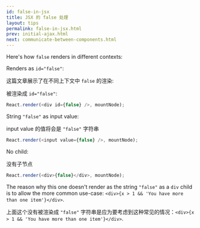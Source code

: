```yaml
---
id: false-in-jsx
title: JSX 的 false 处理
layout: tips
permalink: false-in-jsx.html
prev: initial-ajax.html
next: communicate-between-components.html
---
```


Here's how `false` renders in different contexts:

Renders as `id="false"`:

这篇文章展示了在不同上下文中 `false` 的渲染:

被渲染成 `id="false"`:

```js
React.render(<div id={false} />, mountNode);
```

String `"false"` as input value:

input value 的值将会是 `"false"` 字符串

```js
React.render(<input value={false} />, mountNode);
```

No child:

没有子节点

```js
React.render(<div>{false}</div>, mountNode);
```

The reason why this one doesn't render as the string `"false"` as a `div` child is to allow the more common use-case: `<div>{x > 1 && 'You have more than one item'}</div>`.

上面这个没有被渲染成 `"false"`  字符串是应为要考虑到这种常见的情况：`<div>{x > 1 && 'You have more than one item'}</div>`.
